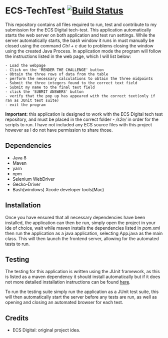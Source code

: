 # ECS-TechTest   [![Build Status](https://travis-ci.com/pliantmeerkat/ECS-TechTest.svg?branch=master)](https://travis-ci.com/pliantmeerkat/ECS-TechTest)

This repository contains all files required to run, test and contribute to my submission for the ECS Digital tech-test. This application automatically starts the web server on both application and test run settings. While the server automatically starts, the bash window it runs in must manually be closed using the command *Ctrl + c* due to problems closing the window using the created Java Process. In application mode the program will follow the instructions listed in the web page, which I will list below:

```
- Load the webpage
- Click on the 'RENDER THE CHALLENGE' button
- Obtain the three rows of data from the table
- perform the necessary calculations to obtain the three midpoints
- Submit the three integers found to the correct text field
- Submit my name to the final text field
- click the 'SUBMIT ANSWERS' button
- verify that the pop up has appeared with the correct text(only if ran as JUnit test suite)
- exit the program
```

**Important:** this application is designed to work with the ECS Digital tech test repository, and must be placed in the correct folder - */s2e/* in order for the scripts to run. I have not included any ECS source files with this project however as I do not have permission to share those.

## Dependencies

- Java 8
- Maven
- yarn
- npm
- Selenium WebDriver
- Gecko-Driver
- Bash(windows) Xcode developer tools(Mac)

## Installation

Once you have ensured that all necessary dependencies have been installed, the application can then be run, simply open the project in your ide of choice, wait while maven installs the dependencies listed in *pom.xml* then run the application as a java application, selecting App.java as the main class. This will then launch the frontend server, allowing for the automated tests to run.

## Testing

The testing for this application is written using the JUnit framework, as this is listed as a maven dependency it should install automatically but if it does not more detailed installation instructions can be found [here](https://github.com/junit-team/junit4/wiki/Download-and-Install).

To run the testing suite simply run the application as a JUnit test suite, this will then automatically start the server before any tests are run, as well as opening and closing an automated browser for each test. 

## Credits
- ECS Digital: original project idea.
